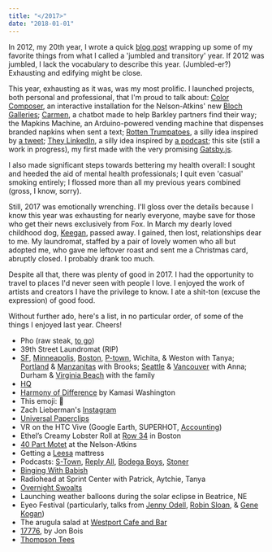 ```yaml
---
title: "</2017>"
date: "2018-01-01"
---
```


<section class="blog-section">

In 2012, my 20th year, I wrote a quick <a href="http://blog.prestonrichey.com/post/39331250761" target="_blank">blog post</a> wrapping up some of my favorite things from what I called a 'jumbled and transitory' year. If 2012 was jumbled, I lack the vocabulary to describe this year. (Jumbled-er?) Exhausting and edifying might be close.

This year, exhausting as it was, was my most prolific. I launched projects, both personal and professional, that I'm proud to talk about: <a href="https://www.color-composer.net/" target="_blank">Color Composer</a>, an interactive installation for the Nelson-Atkins' new <a href="https://nelson-atkins.org/the-bloch-galleries/" target="_blank">Bloch Galleries</a>; <a href="https://medium.com/moonshotlab/finding-carmen-3c5e28c92f6b" target="_blank">Carmen</a>, a chatbot made to help Barkley partners find their way; the Mapkins Machine, an Arduino-powered vending machine that dispenses branded napkins when sent a text; <a href="https://rottentrumpatoes.com/" target="_blank">Rotten Trumpatoes</a>, a silly idea inspired by <a href="https://twitter.com/PJVogt/status/895824447113842689" target="_blank">a tweet</a>; <a href="https://chrome.google.com/webstore/detail/they-linkedin/cmjockpmecfhkaeadcgneakffkioombe" target="_blank">They LinkedIn</a>, a silly idea inspired by <a href="https://trackchanges.postlight.com/paul-and-rich-try-to-talk-about-something-else-but-end-up-complaining-about-linkedin-again-c20526cfdb74" target="_blank">a podcast</a>; this site (still a work in progress), my first made with the very promising <a href="https://www.gatsbyjs.org/" target="_blank">Gatsby.js</a>.

I also made significant steps towards bettering my health overall: I sought and heeded the aid of mental health professionals; I quit even 'casual' smoking entirely; I flossed more than all my previous years combined (gross, I know, sorry).

Still, 2017 was emotionally wrenching. I'll gloss over the details because I know this year was exhausting for nearly everyone, maybe save for those who get their news exclusively from Fox. In March my dearly loved childhood dog, <a href="https://lh3.googleusercontent.com/7kWINVmca9P_uzTYUTw6mwViS6IxQtvjGLiopYFEM5vJVfjawpGzwSsrLkw8iC9MraYdKcLUkCc59m28SLVKFE0CjGBfodgtwhkfZb31lqpIS1iWnoGxq1gD6gnrnVqLe0sjhTh1HSV8E5LFAQSlTrvU4s7mNlrVspOUK3OdXrUYaMD42GLn6uDwPyoopBXI8fIELe_sSC1DwGrSJMT7-BEtGcoF4ZBLaO9acVbpM8ht0grd_sDO9Gm_In65gN__7lww1JV8w6AfuMKQTRER5SjqY-2075vdJfysVAUUAzGgtt8NH_r5iDvyRPBDXvwEGJzmWE2rWSnGfRSw5vWXU9tuzIvR38a6JvzO2YEdGLaUhbf8wK4Mv_7fk_TxotBCLBCMhjYbnMNAa-sr_hiTDBX2MQAEszUKR5cBhE8x9VzUWm_TobGQ4VdWCc2MOfw-kg61hbodAUZ38BU8iPB5QQHaekG7so3teli6rHd5dXe1W0W96vmEumxSXmIl0Kwrrd-nM2g7xAZHE_hhvjjMQaGD5FVgML4FKfP5rjyD39xNkn5iB3wq9nrWsl1aH2v1QmoA-2iy2wNekiaWG4IdoOm1j8HFkV0zauuy_0Iq=w1952-h1464-no" target="_blank">Keegan</a>, passed away. I gained, then lost, relationships dear to me. My laundromat, staffed by a pair of lovely women who all but adopted me, who gave me leftover roast and sent me a Christmas card, abruptly closed. I probably drank too much.

Despite all that, there was plenty of good in 2017. I had the opportunity to travel to places I'd never seen with people I love. I enjoyed the work of artists and creators I have the privilege to know. I ate a shit-ton (excuse the expression) of good food.

Without further ado, here's a list, in no particular order, of some of the things I enjoyed last year. Cheers!

* Pho (raw steak, <a href="http://www.iphotower.com/" target="_blank">to go</a>)
* 39th Street Laundromat (RIP)
* <a href="https://photos.google.com/share/AF1QipOGvNdxp2C0d9uHhl7jDhTzlTjZ2f6TpFtYMmoNzyo21c9lsjtKICmJyjqm_hBNOg/photo/AF1QipN4QX9mcYcovr5mnTUmJfgOod5Y24mUr0YZkpmp?key=Y1N2Q2NodkYzNE9xc1l4VXlxMUI0NjV4RktkeTZR" target="_blank">SF</a>, <a href="https://photos.google.com/share/AF1QipOGvNdxp2C0d9uHhl7jDhTzlTjZ2f6TpFtYMmoNzyo21c9lsjtKICmJyjqm_hBNOg/photo/AF1QipNwifklVW3X_ZEZngJdLRV0GSVFIvlDi5swY2Gs?key=Y1N2Q2NodkYzNE9xc1l4VXlxMUI0NjV4RktkeTZR" target="_blank">Minneapolis</a>, <a href="https://photos.google.com/share/AF1QipOGvNdxp2C0d9uHhl7jDhTzlTjZ2f6TpFtYMmoNzyo21c9lsjtKICmJyjqm_hBNOg/photo/AF1QipPZWeca_azDe0flCnJfMiBilz58tzozeXo1zR0G?key=Y1N2Q2NodkYzNE9xc1l4VXlxMUI0NjV4RktkeTZR" target="_blank">Boston</a>, <a href="https://photos.google.com/share/AF1QipOGvNdxp2C0d9uHhl7jDhTzlTjZ2f6TpFtYMmoNzyo21c9lsjtKICmJyjqm_hBNOg/photo/AF1QipN41NdRdvc3dto2Qbop7GIyS4U35bXY0By-e9v6?key=Y1N2Q2NodkYzNE9xc1l4VXlxMUI0NjV4RktkeTZR" target="_blank">P-town</a>, Wichita, & Weston with Tanya; <a href="https://photos.google.com/share/AF1QipOjNdE6Xk3yaemAgc2gqfd8BI13LVGOu5FmLM0SMLI9kzBpj5H4Bs-ILO9VbNif2A/photo/AF1QipMtdLC3_OY1mBNz47fB4GGg7niFx-sgaHk2OOiD?key=LTA1dnVCUktRbFBoMXFySTVpTTJYbzlaZ0NoOEhB" target="_blank">Portland</a> & <a href="https://photos.google.com/share/AF1QipOjNdE6Xk3yaemAgc2gqfd8BI13LVGOu5FmLM0SMLI9kzBpj5H4Bs-ILO9VbNif2A/photo/AF1QipPuo9zO6pYVSfnInT9XMG4fLHRT5nZIhibjlmBc?key=LTA1dnVCUktRbFBoMXFySTVpTTJYbzlaZ0NoOEhB" target="_blank">Manzanitas</a> with Brooks; <a href="https://photos.google.com/share/AF1QipOjNdE6Xk3yaemAgc2gqfd8BI13LVGOu5FmLM0SMLI9kzBpj5H4Bs-ILO9VbNif2A/photo/AF1QipOsfqftaOuDBwW5EpDaZjUJ2mD61Okl9smqpjEx?key=LTA1dnVCUktRbFBoMXFySTVpTTJYbzlaZ0NoOEhB" target="_blank">Seattle</a> & <a href="https://photos.google.com/share/AF1QipOjNdE6Xk3yaemAgc2gqfd8BI13LVGOu5FmLM0SMLI9kzBpj5H4Bs-ILO9VbNif2A/photo/AF1QipNGj2yeRYZafydTo9ZRPrtG0rSXXV2iNZDOrLaC?key=LTA1dnVCUktRbFBoMXFySTVpTTJYbzlaZ0NoOEhB">Vancouver</a> with Anna; Durham & <a href="https://photos.google.com/share/AF1QipOGvNdxp2C0d9uHhl7jDhTzlTjZ2f6TpFtYMmoNzyo21c9lsjtKICmJyjqm_hBNOg/photo/AF1QipPAa7wC90Nc0NgYebmYmAZWSmMxYJN3LVrieAQa?key=Y1N2Q2NodkYzNE9xc1l4VXlxMUI0NjV4RktkeTZR" target="_blank">Virginia Beach</a> with the family
* <a href="https://itunes.apple.com/us/app/hq-live-trivia-game-show/id1232278996?mt=8" target="_blank">HQ</a>
* <a href="https://www.youtube.com/watch?v=rtW1S5EbHgU" target="_blank">Harmony of Difference</a> by Kamasi Washington
* This emoji: 🤠
* Zach Lieberman's <a href="https://www.instagram.com/zach.lieberman/" target="_blank">Instagram</a>
* <a href="http://www.decisionproblem.com/paperclips/index2.html" target="_blank">Universal Paperclips</a>
* VR on the HTC Vive (Google Earth, SUPERHOT, <a href="http://store.steampowered.com/app/518580/Accounting/" target="_blank">Accounting</a>)
* Ethel’s Creamy Lobster Roll at <a href="http://row34.com/" target="_blank">Row 34</a> in Boston
* <a href="https://www.npr.org/sections/13.7/2017/03/10/519587414/the-power-of-40-speakers-in-a-room" target="_blank">40 Part Motet</a> at the Nelson-Atkins
* Getting a <a href="https://www.leesa.com/" target="_blank">Leesa</a> mattress
* Podcasts: <a href="https://stownpodcast.org/" target="_blank">S-Town</a>, <a href="https://gimletmedia.com/reply-all/" target="_blank">Reply All</a>, <a href="https://soundcloud.com/bodega-sushi" target="_blank">Bodega Boys</a>, <a href="https://overcast.fm/itunes1219395487/stoner" target="_blank">Stoner</a>
* <a href="https://www.youtube.com/channel/UCJHA_jMfCvEnv-3kRjTCQXw" target="_blank">Binging With Babish</a>
* Radiohead at Sprint Center with Patrick, Aytchie, Tanya
* <a href="https://www.thehairpin.com/2016/10/ask-a-swole-woman-overnight-oats/" target="_blank">Overnight Swoalts</a>
* Launching weather balloons during the solar eclipse in Beatrice, NE
* Eyeo Festival (particularly, talks from <a href="https://vimeo.com/232544904" target="_blank">Jenny Odell</a>, <a href="https://vimeo.com/232545219" target="_blank">Robin Sloan</a>, & <a href="https://vimeo.com/232544884" target="_blank">Gene Kogan</a>)
* The arugula salad at <a href="http://westportcafeandbar.com/" target="_blank">Westport Cafe and Bar</a>
* <a href="https://www.sbnation.com/a/17776-football" target="_blank">17776</a>, by Jon Bois
* <a href="https://www.amazon.com/Thompson-Tee-Sweat-Bamboo-Medium/dp/B00OL11K6W" target="_blank">Thompson Tees</a>

</section>
